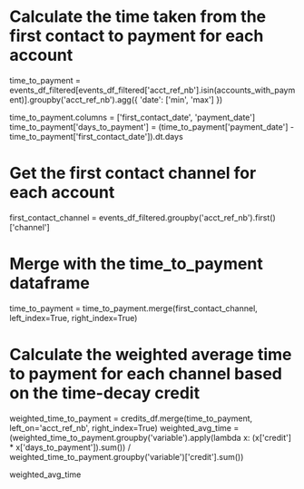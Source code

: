 # Calculate the time taken from the first contact to payment for each account
time_to_payment = events_df_filtered[events_df_filtered['acct_ref_nb'].isin(accounts_with_payment)].groupby('acct_ref_nb').agg({
    'date': ['min', 'max']
})

time_to_payment.columns = ['first_contact_date', 'payment_date']
time_to_payment['days_to_payment'] = (time_to_payment['payment_date'] - time_to_payment['first_contact_date']).dt.days

# Get the first contact channel for each account
first_contact_channel = events_df_filtered.groupby('acct_ref_nb').first()['channel']

# Merge with the time_to_payment dataframe
time_to_payment = time_to_payment.merge(first_contact_channel, left_index=True, right_index=True)

# Calculate the weighted average time to payment for each channel based on the time-decay credit
weighted_time_to_payment = credits_df.merge(time_to_payment, left_on='acct_ref_nb', right_index=True)
weighted_avg_time = (weighted_time_to_payment.groupby('variable').apply(lambda x: (x['credit'] * x['days_to_payment']).sum()) / weighted_time_to_payment.groupby('variable')['credit'].sum())

weighted_avg_time
